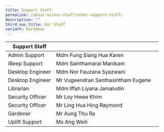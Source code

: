 ```yaml
---
title: Support Staff
permalink: /about-us/our-staff/other-support-staff/
description: ""
third_nav_title: Our Staff
variant: markdown
---
```

| Support Staff | | |
| -------- | -------- | -------- |
| Admin Support | Mdm Fung Siang Hua Karen   |   |
| iBeep Support   | Mdm Sainthamarai Manikam   |     |
| Desktop Engineer   | Mdm Nor Fauzana Syazwani   |     |
| Desktop Engineer   | Mr Vugeendran Santhasintham Eugene   |     |
| Librarian   | Mdm Iffah Liyana Jamaludin   |     |
| Security Officer   | Mr Loy Hwee Khim   |     |
| Security Officer  | Mr Ling Hua Hing Raymond   |     |
| Gardener   | Mr Aung Thu Ra   |     |
| Uplift Support   | Ms Ang Weili   |     |
